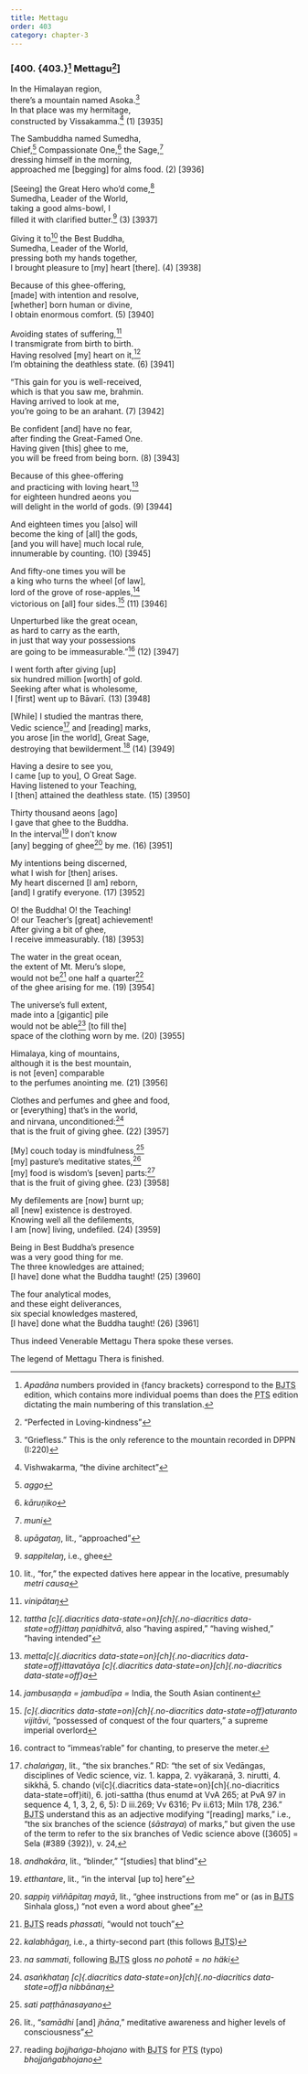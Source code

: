 ```yaml
---
title: Mettagu
order: 403
category: chapter-3
---
```


### \[400. {403.}[^1] Mettagu[^2]\]

In the Himalayan region,  
there’s a mountain named Asoka.[^3]  
In that place was my hermitage,  
constructed by Vissakamma.[^4] (1) \[3935\]

The Sambuddha named Sumedha,  
Chief,[^5] Compassionate One,[^6] the Sage,[^7]  
dressing himself in the morning,  
approached me \[begging\] for alms food. (2) \[3936\]

\[Seeing\] the Great Hero who’d come,[^8]  
Sumedha, Leader of the World,  
taking a good alms-bowl, I  
filled it with clarified butter.[^9] (3) \[3937\]

Giving it to[^10] the Best Buddha,  
Sumedha, Leader of the World,  
pressing both my hands together,  
I brought pleasure to \[my\] heart \[there\]. (4) \[3938\]

Because of this ghee-offering,  
\[made\] with intention and resolve,  
\[whether\] born human or divine,  
I obtain enormous comfort. (5) \[3940\]

Avoiding states of suffering,[^11]  
I transmigrate from birth to birth.  
Having resolved \[my\] heart on it,[^12]  
I’m obtaining the deathless state. (6) \[3941\]

“This gain for you is well-received,  
which is that you saw me, brahmin.  
Having arrived to look at me,  
you’re going to be an arahant. (7) \[3942\]

Be confident \[and\] have no fear,  
after finding the Great-Famed One.  
Having given \[this\] ghee to me,  
you will be freed from being born. (8) \[3943\]

Because of this ghee-offering  
and practicing with loving heart,[^13]  
for eighteen hundred aeons you  
will delight in the world of gods. (9) \[3944\]

And eighteen times you \[also\] will  
become the king of \[all\] the gods,  
\[and you will have\] much local rule,  
innumerable by counting. (10) \[3945\]

And fifty-one times you will be  
a king who turns the wheel \[of law\],  
lord of the grove of rose-apples,[^14]  
victorious on \[all\] four sides.[^15] (11) \[3946\]

Unperturbed like the great ocean,  
as hard to carry as the earth,  
in just that way your possessions  
are going to be immeasurable.”[^16] (12) \[3947\]

I went forth after giving \[up\]  
six hundred million \[worth\] of gold.  
Seeking after what is wholesome,  
I \[first\] went up to Bāvarī. (13) \[3948\]

\[While\] I studied the mantras there,  
Vedic science[^17] and \[reading\] marks,  
you arose \[in the world\], Great Sage,  
destroying that bewilderment.[^18] (14) \[3949\]

Having a desire to see you,  
I came \[up to you\], O Great Sage.  
Having listened to your Teaching,  
I \[then\] attained the deathless state. (15) \[3950\]

Thirty thousand aeons \[ago\]  
I gave that ghee to the Buddha.  
In the interval[^19] I don’t know  
\[any\] begging of ghee[^20] by me. (16) \[3951\]

My intentions being discerned,  
what I wish for \[then\] arises.  
My heart discerned \[I am\] reborn,  
\[and\] I gratify everyone. (17) \[3952\]

O! the Buddha! O! the Teaching!  
O! our Teacher’s \[great\] achievement!  
After giving a bit of ghee,  
I receive immeasurably. (18) \[3953\]

The water in the great ocean,  
the extent of Mt. Meru’s slope,  
would not be[^21] one half a quarter[^22]  
of the ghee arising for me. (19) \[3954\]

The universe’s full extent,  
made into a \[gigantic\] pile  
would not be able[^23] \[to fill the\]  
space of the clothing worn by me. (20) \[3955\]

Himalaya, king of mountains,  
although it is the best mountain,  
is not \[even\] comparable  
to the perfumes anointing me. (21) \[3956\]

Clothes and perfumes and ghee and food,  
or \[everything\] that’s in the world,  
and nirvana, unconditioned:[^24]  
that is the fruit of giving ghee. (22) \[3957\]

\[My\] couch today is mindfulness,[^25]  
\[my\] pasture’s meditative states,[^26]  
\[my\] food is wisdom’s \[seven\] parts:[^27]  
that is the fruit of giving ghee. (23) \[3958\]

My defilements are \[now\] burnt up;  
all \[new\] existence is destroyed.  
Knowing well all the defilements,  
I am \[now\] living, undefiled. (24) \[3959\]

Being in Best Buddha’s presence  
was a very good thing for me.  
The three knowledges are attained;  
\[I have\] done what the Buddha taught! (25) \[3960\]

The four analytical modes,  
and these eight deliverances,  
six special knowledges mastered,  
\[I have\] done what the Buddha taught! (26) \[3961\]

Thus indeed Venerable Mettagu Thera spoke these verses.

The legend of Mettagu Thera is finished.

[^1]: *Apadāna* numbers provided in {fancy brackets} correspond to the <abbr title="Buddha Jayanthi Tripitaka Series">BJTS</abbr> edition, which contains more individual poems than does the <abbr title="Pali Text Society">PTS</abbr> edition dictating the main numbering of this translation.

[^2]: “Perfected in Loving-kindness”

[^3]: “Griefless.” This is the only reference to the mountain recorded in DPPN (I:220)

[^4]: Vishwakarma, “the divine architect”

[^5]: *aggo*

[^6]: *kāruṇiko*

[^7]: *muni*

[^8]: *upāgataŋ*, lit., “approached”

[^9]: *sappitelaŋ*, i.e., ghee

[^10]: lit., “for,” the expected datives here appear in the locative, presumably *metri causa*

[^11]: *vinipātaŋ*

[^12]: *tattha [c]{.diacritics data-state=on}[ch]{.no-diacritics data-state=off}ittaŋ paṇidhitvā*, also “having aspired,” “having wished,” “having intended”

[^13]: *metta[c]{.diacritics data-state=on}[ch]{.no-diacritics data-state=off}ittavatāya [c]{.diacritics data-state=on}[ch]{.no-diacritics data-state=off}a*

[^14]: *jambusaṇḍa = jambudīpa =* India, the South Asian continent

[^15]: *[c]{.diacritics data-state=on}[ch]{.no-diacritics data-state=off}aturanto vijitāvi*, “possessed of conquest of the four quarters,” a supreme imperial overlord

[^16]: contract to “immeas’rable” for chanting, to preserve the meter.

[^17]: *chalaṅgaŋ*, lit., “the six branches.” RD: “the set of six Vedāngas, disciplines of Vedic science, viz. 1. kappa, 2. vyākaraṇā, 3. nirutti, 4. sikkhā, 5. chando (vi[c]{.diacritics data-state=on}[ch]{.no-diacritics data-state=off}iti), 6. joti-sattha (thus enumd at VvA 265; at PvA 97 in sequence 4, 1, 3, 2, 6, 5): D iii.269; Vv 6316; Pv ii.613; Miln 178, 236.” <abbr title="Buddha Jayanthi Tripitaka Series">BJTS</abbr> understand this as an adjective modifying “\[reading\] marks,” i.e., “the six branches of the science (*śāstraya*) of marks,” but given the use of the term to refer to the six branches of Vedic science above (\[3605\] = Sela (\#389 {392}), v. 24,

[^18]: *andhakāra*, lit., “blinder,” “\[studies\] that blind”

[^19]: *etthantare*, lit., “in the interval \[up to\] here”

[^20]: *sappiŋ viññāpitaŋ mayā*, lit., “ghee instructions from me” or (as in <abbr title="Buddha Jayanthi Tripitaka Series">BJTS</abbr> Sinhala gloss,) “not even a word about ghee”

[^21]: <abbr title="Buddha Jayanthi Tripitaka Series">BJTS</abbr> reads *phassati*, “would not touch”

[^22]: *kalabhāgaŋ*, i.e., a thirty-second part (this follows <abbr title="Buddha Jayanthi Tripitaka Series">BJTS</abbr>)

[^23]: *na sammati*, following <abbr title="Buddha Jayanthi Tripitaka Series">BJTS</abbr> gloss *no pohotē* = *no häki*

[^24]: *asaṅkhataŋ [c]{.diacritics data-state=on}[ch]{.no-diacritics data-state=off}a nibbānaŋ*

[^25]: *sati paṭṭhānasayano*

[^26]: lit., “*samādhi* \[and\] *jhāna*,” meditative awareness and higher levels of consciousness”

[^27]: reading *bojjhaṅga-bhojano* with <abbr title="Buddha Jayanthi Tripitaka Series">BJTS</abbr> for <abbr title="Pali Text Society">PTS</abbr> (typo) *bhojjaṅgabhojano*
